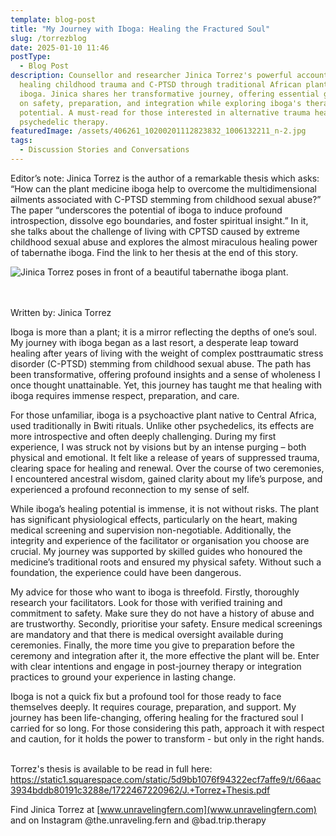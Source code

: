 ```yaml
---
template: blog-post
title: "My Journey with Iboga: Healing the Fractured Soul"
slug: /torrezblog
date: 2025-01-10 11:46
postType:
  - Blog Post
description: Counsellor and researcher Jinica Torrez's powerful account of
  healing childhood trauma and C-PTSD through traditional African plant medicine
  iboga. Jinica shares her transformative journey, offering essential guidance
  on safety, preparation, and integration while exploring iboga's therapeutic
  potential. A must-read for those interested in alternative trauma healing and
  psychedelic therapy.
featuredImage: /assets/406261_10200201112823832_1006132211_n-2.jpg
tags:
  - Discussion Stories and Conversations
---
```

Editor’s note: Jinica Torrez is the author of a remarkable thesis which asks: “How can the plant medicine iboga help to overcome the multidimensional ailments associated with C-PTSD stemming from childhood sexual abuse?” The paper “underscores the potential of iboga to induce profound introspection, dissolve ego boundaries, and foster spiritual insight.” In it, she talks about the challenge of living with CPTSD caused by extreme childhood sexual abuse and explores the almost miraculous healing power of tabernathe iboga. Find the link to her thesis at the end of this story. 

![](/assets/image-asset.jpeg "Jinica Torrez poses in front of a beautiful tabernathe iboga plant. ")

\
\
Written by: Jinica Torrez

Iboga is more than a plant; it is a mirror reflecting the depths of one’s soul. My journey with iboga began as a last resort, a desperate leap toward healing after years of living with the weight of complex posttraumatic stress disorder (C-PTSD) stemming from childhood sexual abuse. The path has been transformative, offering profound insights and a sense of wholeness I once thought unattainable. Yet, this journey has taught me that healing with iboga requires immense respect, preparation, and care.

For those unfamiliar, iboga is a psychoactive plant native to Central Africa, used traditionally in Bwiti rituals. Unlike other psychedelics, its effects are more introspective and often deeply challenging. During my first experience, I was struck not by visions but by an intense purging – both physical and emotional. It felt like a release of years of suppressed trauma, clearing space for healing and renewal. Over the course of two ceremonies, I encountered ancestral wisdom, gained clarity about my life’s purpose, and experienced a profound reconnection to my sense of self.

While iboga’s healing potential is immense, it is not without risks. The plant has significant physiological effects, particularly on the heart, making medical screening and supervision non-negotiable. Additionally, the integrity and experience of the facilitator or organisation you choose are crucial. My journey was supported by skilled guides who honoured the medicine’s traditional roots and ensured my physical safety. Without such a foundation, the experience could have been dangerous.

My advice for those who want to iboga is threefold. Firstly, thoroughly research your facilitators. Look for those with verified training and commitment to safety. Make sure they do not have a history of abuse and are trustworthy. Secondly, prioritise your safety. Ensure medical screenings are mandatory and that there is medical oversight available during ceremonies. Finally, the more time you give to preparation before the ceremony and integration after it, the more effective the plant will be. Enter with clear intentions and engage in post-journey therapy or integration practices to ground your experience in lasting change.

Iboga is not a quick fix but a profound tool for those ready to face themselves deeply. It requires courage, preparation, and support. My journey has been life-changing, offering healing for the fractured soul I carried for so long. For those considering this path, approach it with respect and caution, for it holds the power to transform - but only in the right hands.



\
Torrez's thesis is available to be read in full here: <https://static1.squarespace.com/static/5d9bb1076f94322ecf7affe9/t/66aac3934bddb80191c3288e/1722467220962/J.+Torrez+Thesis.pdf>

[](https://static1.squarespace.com/static/5d9bb1076f94322ecf7affe9/t/66aac3934bddb80191c3288e/1722467220962/J.+Torrez+Thesis.pdf)

Find Jinica Torrez at [www.unravelingfern.com](www.unravelingfern.com) and on Instagram @the.unraveling.fern and @bad.trip.therapy
